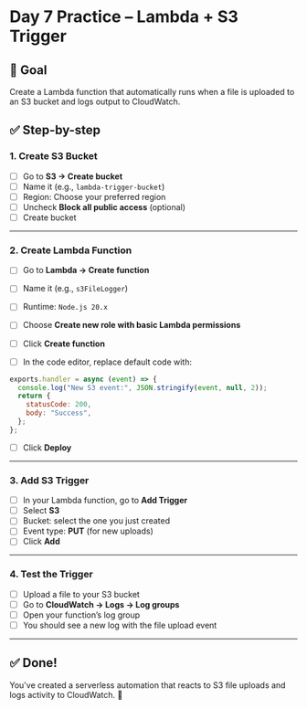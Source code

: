 # Day 7 Practice – Lambda + S3 Trigger

## 🚀 Goal
Create a Lambda function that automatically runs when a file is uploaded to an S3 bucket and logs output to CloudWatch.


## ✅ Step-by-step

### 1. **Create S3 Bucket**
- [ ] Go to **S3 → Create bucket**
- [ ] Name it (e.g., `lambda-trigger-bucket`)
- [ ] Region: Choose your preferred region
- [ ] Uncheck **Block all public access** (optional)
- [ ] Create bucket

---

### 2. **Create Lambda Function**
- [ ] Go to **Lambda → Create function**
- [ ] Name it (e.g., `s3FileLogger`)
- [ ] Runtime: `Node.js 20.x`
- [ ] Choose **Create new role with basic Lambda permissions**
- [ ] Click **Create function**

- [ ] In the code editor, replace default code with:

```js
exports.handler = async (event) => {
  console.log("New S3 event:", JSON.stringify(event, null, 2));
  return {
    statusCode: 200,
    body: "Success",
  };
};
```

- [ ] Click **Deploy**

---

### 3. **Add S3 Trigger**
- [ ] In your Lambda function, go to **Add Trigger**
- [ ] Select **S3**
- [ ] Bucket: select the one you just created
- [ ] Event type: **PUT** (for new uploads)
- [ ] Click **Add**

---

### 4. **Test the Trigger**
- [ ] Upload a file to your S3 bucket
- [ ] Go to **CloudWatch → Logs → Log groups**
- [ ] Open your function’s log group
- [ ] You should see a new log with the file upload event

---

## ✅ Done!
You've created a serverless automation that reacts to S3 file uploads and logs activity to CloudWatch. 🎉
